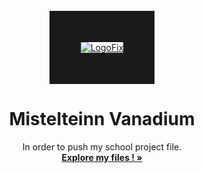<br />
<div align="center">
<a href="https://ibb.co/ck5rNFK"><img src="https://i.ibb.co/LYwZCtD/LogoFix.png" alt="LogoFix" border="50"></a>

<h1 align="center">Mistelteinn Vanadium</h1>

  <p align="center">
    In order to push my school project file.
    <br />
    <a href="https://github.com/XavenaXv/Mistelteinn-Vanadium"><strong>Explore my files ! »</strong></a>
    <br />
  </p>

</div>
